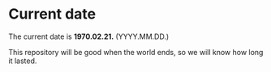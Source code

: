 # Current date

The current date is **1970.02.21.** (YYYY.MM.DD.)

This repository will be good when the world ends, so we will know how long it lasted.